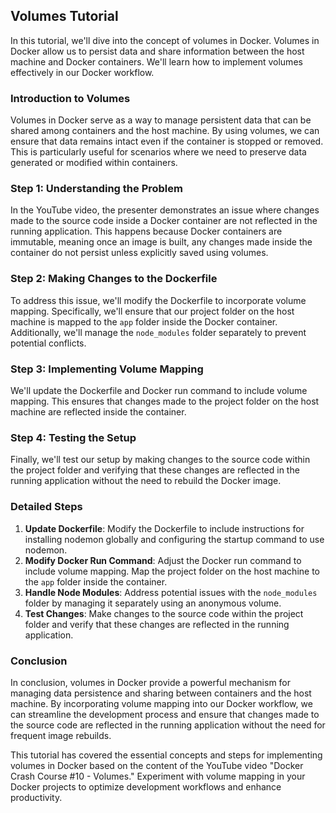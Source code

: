 ## Volumes Tutorial

In this tutorial, we'll dive into the concept of volumes in Docker. Volumes in Docker allow us to persist data and share information between the host machine and Docker containers. We'll learn how to implement volumes effectively in our Docker workflow.

### Introduction to Volumes

Volumes in Docker serve as a way to manage persistent data that can be shared among containers and the host machine. By using volumes, we can ensure that data remains intact even if the container is stopped or removed. This is particularly useful for scenarios where we need to preserve data generated or modified within containers.

### Step 1: Understanding the Problem

In the YouTube video, the presenter demonstrates an issue where changes made to the source code inside a Docker container are not reflected in the running application. This happens because Docker containers are immutable, meaning once an image is built, any changes made inside the container do not persist unless explicitly saved using volumes.

### Step 2: Making Changes to the Dockerfile

To address this issue, we'll modify the Dockerfile to incorporate volume mapping. Specifically, we'll ensure that our project folder on the host machine is mapped to the `app` folder inside the Docker container. Additionally, we'll manage the `node_modules` folder separately to prevent potential conflicts.

### Step 3: Implementing Volume Mapping

We'll update the Dockerfile and Docker run command to include volume mapping. This ensures that changes made to the project folder on the host machine are reflected inside the container.

### Step 4: Testing the Setup

Finally, we'll test our setup by making changes to the source code within the project folder and verifying that these changes are reflected in the running application without the need to rebuild the Docker image.

### Detailed Steps

1. **Update Dockerfile**: Modify the Dockerfile to include instructions for installing nodemon globally and configuring the startup command to use nodemon.
2. **Modify Docker Run Command**: Adjust the Docker run command to include volume mapping. Map the project folder on the host machine to the `app` folder inside the container.
3. **Handle Node Modules**: Address potential issues with the `node_modules` folder by managing it separately using an anonymous volume.
4. **Test Changes**: Make changes to the source code within the project folder and verify that these changes are reflected in the running application.

### Conclusion

In conclusion, volumes in Docker provide a powerful mechanism for managing data persistence and sharing between containers and the host machine. By incorporating volume mapping into our Docker workflow, we can streamline the development process and ensure that changes made to the source code are reflected in the running application without the need for frequent image rebuilds.

This tutorial has covered the essential concepts and steps for implementing volumes in Docker based on the content of the YouTube video "Docker Crash Course #10 - Volumes." Experiment with volume mapping in your Docker projects to optimize development workflows and enhance productivity.
